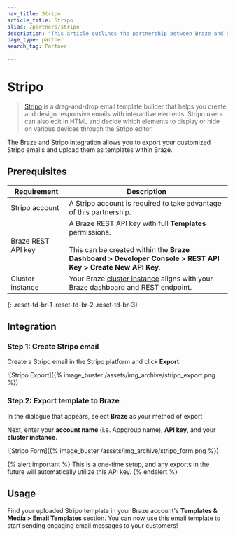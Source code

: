 ```yaml
---
nav_title: Stripo
article_title: Stripo
alias: /partners/stripo
description: "This article outlines the partnership between Braze and Stripo, a drag-and-drop email template builder that allows you to easily create sophisticated emails with interactive elements."
page_type: partner
search_tag: Partner

---
```


# Stripo

> [Stripo](https://stripo.email/) is a drag-and-drop email template builder that helps you create and design responsive emails with interactive elements. Stripo users can also edit in HTML and decide which elements to display or hide on various devices through the Stripo editor.

The Braze and Stripo integration allows you to export your customized Stripo emails and upload them as templates within Braze.

## Prerequisites

| Requirement | Description |
| ------------| ----------- |
| Stripo account | A Stripo account is required to take advantage of this partnership. |
| Braze REST API key | A Braze REST API key with full **Templates** permissions. <br><br> This can be created within the **Braze Dashboard > Developer Console > REST API Key > Create New API Key**. |
| Cluster instance | Your Braze [cluster instance]({{site.baseurl}}/api/basics/#endpoints) aligns with your Braze dashboard and REST endpoint.  |
{: .reset-td-br-1 .reset-td-br-2 .reset-td-br-3}

## Integration

### Step 1: Create Stripo email

Create a Stripo email in the Stripo platform and click **Export**. 

![Stripo Export]({% image_buster /assets/img_archive/stripo_export.png %})

### Step 2: Export template to Braze

In the dialogue that appears, select **Braze** as your method of export 

Next, enter your **account name** (i.e. Appgroup name), **API key**, and your **cluster instance**.

![Stripo Form]({% image_buster /assets/img_archive/stripo_form.png %})

{% alert important %}
This is a one-time setup, and any exports in the future will automatically utilize this API key.
{% endalert %}

## Usage

Find your uploaded Stripo template in your Braze account's **Templates & Media > Email Templates** section. You can now use this email template to start sending engaging email messages to your customers!

[1]: {{site.baseurl}}/user_guide/message_building_by_channel/email/creating_an_email_template/
